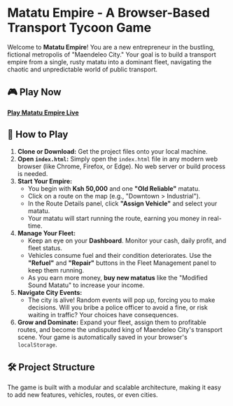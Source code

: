 # Matatu Empire - A Browser-Based Transport Tycoon Game

Welcome to **Matatu Empire**! You are a new entrepreneur in the bustling, fictional metropolis of "Maendeleo City." Your goal is to build a transport empire from a single, rusty matatu into a dominant fleet, navigating the chaotic and unpredictable world of public transport.

## 🎮 Play Now

**[Play Matatu Empire Live](https://cruze-tech.github.io/Matatu-Empire/)**

## 🚀 How to Play

1.  **Clone or Download:** Get the project files onto your local machine.
2.  **Open `index.html`:** Simply open the `index.html` file in any modern web browser (like Chrome, Firefox, or Edge). No web server or build process is needed.
3.  **Start Your Empire:**
    *   You begin with **Ksh 50,000** and one **"Old Reliable"** matatu.
    *   Click on a route on the map (e.g., "Downtown > Industrial").
    *   In the Route Details panel, click **"Assign Vehicle"** and select your matatu.
    *   Your matatu will start running the route, earning you money in real-time.
4.  **Manage Your Fleet:**
    *   Keep an eye on your **Dashboard**. Monitor your cash, daily profit, and fleet status.
    *   Vehicles consume fuel and their condition deteriorates. Use the **"Refuel"** and **"Repair"** buttons in the Fleet Management panel to keep them running.
    *   As you earn more money, **buy new matatus** like the "Modified Sound Matatu" to increase your income.
5.  **Navigate City Events:**
    *   The city is alive! Random events will pop up, forcing you to make decisions. Will you bribe a police officer to avoid a fine, or risk waiting in traffic? Your choices have consequences.
6.  **Grow and Dominate:** Expand your fleet, assign them to profitable routes, and become the undisputed king of Maendeleo City's transport scene. Your game is automatically saved in your browser's `localStorage`.

## 🛠️ Project Structure

The game is built with a modular and scalable architecture, making it easy to add new features, vehicles, routes, or even cities.